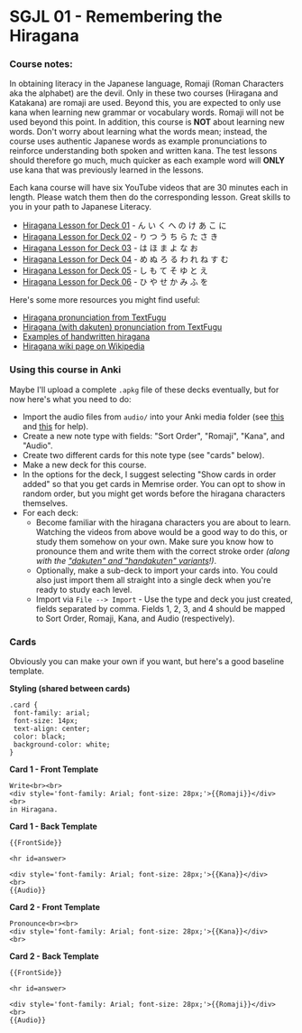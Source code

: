 # SGJL 01 - Remembering the Hiragana

### Course notes:

In obtaining literacy in the Japanese language, Romaji (Roman Characters aka the alphabet) are the devil. Only in these two courses (Hiragana and Katakana) are romaji are used. Beyond this, you are expected to only use kana when learning new grammar or vocabulary words. Romaji will not be used beyond this point. In addition, this course is **NOT** about learning new words. Don't worry about learning what the words mean; instead, the course uses authentic Japanese words as example pronunciations to reinforce understanding both spoken and written kana. The test lessons should therefore go much, much quicker as each example word will **ONLY** use kana that was previously learned in the lessons.

Each kana course will have six YouTube videos that are 30 minutes each in length. Please watch them then do the corresponding lesson. Great skills to you in your path to Japanese Literacy.

 - [Hiragana Lesson for Deck 01](https://www.youtube.com/watch?v=EKh9MQOaZ7I) - ん い く へ の け あ こ に
 - [Hiragana Lesson for Deck 02](https://www.youtube.com/watch?v=zdN5-vAb4yY) - り つ う ち ら た さ き
 - [Hiragana Lesson for Deck 03](https://www.youtube.com/watch?v=5zn3_fwShR0) - は ほ ま よ な お
 - [Hiragana Lesson for Deck 04](https://www.youtube.com/watch?v=3eITAScDoCY) - め ぬ ろ る わ れ ね す む
 - [Hiragana Lesson for Deck 05](https://www.youtube.com/watch?v=vGnKR3eX9m0) - し も て そ ゆ と え
 - [Hiragana Lesson for Deck 06](https://www.youtube.com/watch?v=Adp5SF451_s) - ひ や せ か み ふ を

Here's some more resources you might find useful:

 - [Hiragana pronunciation from TextFugu](http://www.textfugu.com/season-1/japanese-pronunciation/3-8/)
 - [Hiragana (with dakuten) pronunciation from TextFugu](http://www.textfugu.com/season-1/japanese-pronunciation/3-9/)
 - [Examples of handwritten hiragana](http://nihongo.as.ua.edu/hiragana.htm)
 - [Hiragana wiki page on Wikipedia](https://en.wikipedia.org/wiki/Hiragana)

### Using this course in Anki

Maybe I'll upload a complete `.apkg` file of these decks eventually, but for now here's what you need to do:

 - Import the audio files from `audio/` into your Anki media folder (see [this](https://apps.ankiweb.net/docs/manual.html#media18) and [this](https://apps.ankiweb.net/docs/manual.html#files) for help).
 - Create a new note type with fields: "Sort Order", "Romaji", "Kana", and "Audio".
 - Create two different cards for this note type (see "cards" below).
 - Make a new deck for this course.
 - In the options for the deck, I suggest selecting "Show cards in order added" so that you get cards in Memrise order. You can opt to show in random order, but you might get words before the hiragana characters themselves.
 - For each deck:
    - Become familiar with the hiragana characters you are about to learn. Watching the videos from above would be a good way to do this, or study them somehow on your own. Make sure you know how to pronounce them and write them with the correct stroke order *(along with the ["dakuten" and "handakuten" variants](https://en.wikipedia.org/wiki/Dakuten)!)*.
	- Optionally, make a sub-deck to import your cards into. You could also just import them all straight into a single deck when you're ready to study each level.
	- Import via `File --> Import` - Use the type and deck you just created, fields separated by comma. Fields 1, 2, 3, and 4 should be mapped to Sort Order, Romaji, Kana, and Audio (respectively).

### Cards

Obviously you can make your own if you want, but here's a good baseline template.

**Styling (shared between cards)**

```
.card {
 font-family: arial;
 font-size: 14px;
 text-align: center;
 color: black;
 background-color: white;
}
```

**Card 1 - Front Template**

```
Write<br><br>
<div style='font-family: Arial; font-size: 28px;'>{{Romaji}}</div>
<br>
in Hiragana.
```

**Card 1 - Back Template**

```
{{FrontSide}}

<hr id=answer>

<div style='font-family: Arial; font-size: 28px;'>{{Kana}}</div>
<br>
{{Audio}}
```

**Card 2 - Front Template**

```
Pronounce<br><br>
<div style='font-family: Arial; font-size: 28px;'>{{Kana}}</div>
<br>
```

**Card 2 - Back Template**

```
{{FrontSide}}

<hr id=answer>

<div style='font-family: Arial; font-size: 28px;'>{{Romaji}}</div>
<br>
{{Audio}}
```
